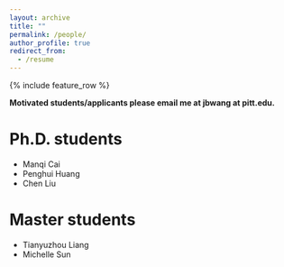 ```yaml
---
layout: archive
title: ""
permalink: /people/
author_profile: true
redirect_from:
  - /resume
---
```


{% include feature_row %}

**Motivated students/applicants please email me at jbwang at pitt.edu.**

# Ph.D. students

- Manqi Cai
- Penghui Huang
- Chen Liu

# Master students
- Tianyuzhou Liang
- Michelle Sun


